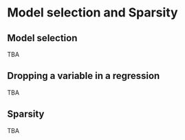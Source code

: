 

# Model selection and Sparsity


## Model selection

TBA

## Dropping a variable in a regression


TBA

## Sparsity

TBA
